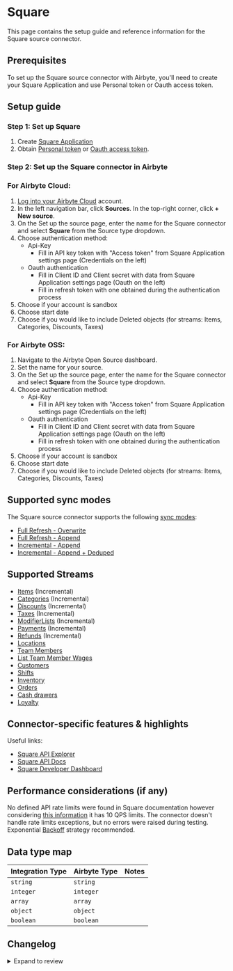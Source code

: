 # Square

This page contains the setup guide and reference information for the Square source connector.

## Prerequisites

To set up the Square source connector with Airbyte, you'll need to create your Square Application and use Personal token or Oauth access token.

## Setup guide

### Step 1: Set up Square

1. Create [Square Application](https://developer.squareup.com/apps)
2. Obtain [Personal token](https://developer.squareup.com/docs/build-basics/access-tokens) or [Oauth access token](https://developer.squareup.com/docs/oauth-api/create-urls-for-square-authorization).

### Step 2: Set up the Square connector in Airbyte

### For Airbyte Cloud:

1. [Log into your Airbyte Cloud](https://cloud.airbyte.com/workspaces) account.
2. In the left navigation bar, click **Sources**. In the top-right corner, click **+ New source**.
3. On the Set up the source page, enter the name for the Square connector and select **Square** from the Source type dropdown.
4. Choose authentication method:
   - Api-Key
     - Fill in API key token with "Access token" from Square Application settings page (Credentials on the left)
   - Oauth authentication
     - Fill in Client ID and Client secret with data from Square Application settings page (Oauth on the left)
     - Fill in refresh token with one obtained during the authentication process
5. Choose if your account is sandbox
6. Choose start date
7. Choose if you would like to include Deleted objects (for streams: Items, Categories, Discounts, Taxes)

### For Airbyte OSS:

1. Navigate to the Airbyte Open Source dashboard.
2. Set the name for your source.
3. On the Set up the source page, enter the name for the Square connector and select **Square** from the Source type dropdown.
4. Choose authentication method:
   - Api-Key
     - Fill in API key token with "Access token" from Square Application settings page (Credentials on the left)
   - Oauth authentication
     - Fill in Client ID and Client secret with data from Square Application settings page (Oauth on the left)
     - Fill in refresh token with one obtained during the authentication process
5. Choose if your account is sandbox
6. Choose start date
7. Choose if you would like to include Deleted objects (for streams: Items, Categories, Discounts, Taxes)

## Supported sync modes

The Square source connector supports the following [ sync modes](https://docs.airbyte.com/cloud/core-concepts#connection-sync-modes):

- [Full Refresh - Overwrite](https://docs.airbyte.com/understanding-airbyte/connections/full-refresh-overwrite/)
- [Full Refresh - Append](https://docs.airbyte.com/understanding-airbyte/connections/full-refresh-append)
- [Incremental - Append](https://docs.airbyte.com/understanding-airbyte/connections/incremental-append)
- [Incremental - Append + Deduped](https://docs.airbyte.com/understanding-airbyte/connections/incremental-append-deduped)

## Supported Streams

- [Items](https://developer.squareup.com/explorer/square/catalog-api/search-catalog-objects) \(Incremental\)
- [Categories](https://developer.squareup.com/explorer/square/catalog-api/search-catalog-objects) \(Incremental\)
- [Discounts](https://developer.squareup.com/explorer/square/catalog-api/search-catalog-objects) \(Incremental\)
- [Taxes](https://developer.squareup.com/explorer/square/catalog-api/search-catalog-objects) \(Incremental\)
- [ModifierLists](https://developer.squareup.com/explorer/square/catalog-api/search-catalog-objects) \(Incremental\)
- [Payments](https://developer.squareup.com/reference/square_2022-10-19/payments-api/list-payments) \(Incremental\)
- [Refunds](https://developer.squareup.com/reference/square_2022-10-19/refunds-api/list-payment-refunds) \(Incremental\)
- [Locations](https://developer.squareup.com/explorer/square/locations-api/list-locations)
- [Team Members](https://developer.squareup.com/reference/square_2022-10-19/team-api/search-team-members)
- [List Team Member Wages](https://developer.squareup.com/explorer/square/labor-api/list-team-member-wages)
- [Customers](https://developer.squareup.com/explorer/square/customers-api/list-customers)
- [Shifts](https://developer.squareup.com/reference/square/labor-api/search-shifts)
- [Inventory](https://developer.squareup.com/reference/square/inventory-api/batch-retrieve-inventory-counts)
- [Orders](https://developer.squareup.com/reference/square/orders-api/search-orders)
- [Cash drawers](https://developer.squareup.com/explorer/square/cash-drawers-api/list-cash-drawer-shifts)
- [Loyalty](https://developer.squareup.com/explorer/square/loyalty-api/search-loyalty-accounts)

## Connector-specific features & highlights

Useful links:

- [Square API Explorer](https://developer.squareup.com/explorer/square)
- [Square API Docs](https://developer.squareup.com/reference/square)
- [Square Developer Dashboard](https://developer.squareup.com/apps)

## Performance considerations (if any)

No defined API rate limits were found in Square documentation however considering [this information](https://stackoverflow.com/questions/28033966/whats-the-rate-limit-on-the-square-connect-api/28053836#28053836) it has 10 QPS limits. The connector doesn't handle rate limits exceptions, but no errors were raised during testing.
Exponential [Backoff](https://developer.squareup.com/forums/t/current-square-api-rate-limit/449) strategy recommended.

## Data type map

| Integration Type | Airbyte Type | Notes |
| :--------------- | :----------- | :---- |
| `string`         | `string`     |       |
| `integer`        | `integer`    |       |
| `array`          | `array`      |       |
| `object`         | `object`     |       |
| `boolean`        | `boolean`    |       |

## Changelog

<details>
  <summary>Expand to review</summary>

| Version | Date       | Pull Request                                             | Subject                                                                   |
| :------ | :--------- | :------------------------------------------------------- | :------------------------------------------------------------------------ |
| 1.7.1 | 2024-10-28 | [47608](https://github.com/airbytehq/airbyte/pull/47608) | Update dependencies |
| 1.7.0 | 2024-10-06 | [46527](https://github.com/airbytehq/airbyte/pull/46527) | Migrate to Manifest-only |
| 1.6.23 | 2024-10-05 | [46409](https://github.com/airbytehq/airbyte/pull/46409) | Update dependencies |
| 1.6.22 | 2024-09-28 | [46162](https://github.com/airbytehq/airbyte/pull/46162) | Update dependencies |
| 1.6.21 | 2024-09-21 | [45787](https://github.com/airbytehq/airbyte/pull/45787) | Update dependencies |
| 1.6.20 | 2024-09-14 | [45550](https://github.com/airbytehq/airbyte/pull/45550) | Update dependencies |
| 1.6.19 | 2024-09-07 | [45045](https://github.com/airbytehq/airbyte/pull/45045) | Update dependencies |
| 1.6.18 | 2024-08-24 | [44745](https://github.com/airbytehq/airbyte/pull/44745) | Update dependencies |
| 1.6.17 | 2024-08-17 | [44325](https://github.com/airbytehq/airbyte/pull/44325) | Update dependencies |
| 1.6.16 | 2024-08-12 | [43915](https://github.com/airbytehq/airbyte/pull/43915) | Update dependencies |
| 1.6.15 | 2024-08-10 | [43498](https://github.com/airbytehq/airbyte/pull/43498) | Update dependencies |
| 1.6.14 | 2024-08-03 | [43110](https://github.com/airbytehq/airbyte/pull/43110) | Update dependencies |
| 1.6.13 | 2024-07-27 | [42638](https://github.com/airbytehq/airbyte/pull/42638) | Update dependencies |
| 1.6.12 | 2024-07-20 | [42226](https://github.com/airbytehq/airbyte/pull/42226) | Update dependencies |
| 1.6.11 | 2024-07-13 | [41913](https://github.com/airbytehq/airbyte/pull/41913) | Update dependencies |
| 1.6.10 | 2024-07-10 | [41502](https://github.com/airbytehq/airbyte/pull/41502) | Update dependencies |
| 1.6.9 | 2024-07-09 | [41124](https://github.com/airbytehq/airbyte/pull/41124) | Update dependencies |
| 1.6.8 | 2024-07-06 | [40989](https://github.com/airbytehq/airbyte/pull/40989) | Update dependencies |
| 1.6.7 | 2024-06-25 | [40313](https://github.com/airbytehq/airbyte/pull/40313) | Update dependencies |
| 1.6.6 | 2024-06-22 | [40027](https://github.com/airbytehq/airbyte/pull/40027) | Update dependencies |
| 1.6.5 | 2024-06-06 | [39206](https://github.com/airbytehq/airbyte/pull/39206) | [autopull] Upgrade base image to v1.2.2 |
| 1.6.4 | 2024-06-12 | [30315](https://github.com/airbytehq/airbyte/pull/30315) | Fix `customer` stream pagination limit |
| 1.6.3 | 2024-06-14 | [39377](https://github.com/airbytehq/airbyte/pull/39377) | Add error handlers, migrate to inline schemas, move spec to manifest |
| 1.6.2 | 2024-05-03 | [37800](https://github.com/airbytehq/airbyte/pull/37800) | Migrate to Poetry. Replace custom components with default classes |
| 1.6.1 | 2023-11-07 | [31481](https://github.com/airbytehq/airbyte/pull/31481) | Fix duplicate records for `Payments` and `Refunds` stream |
| 1.6.0 | 2023-10-18 | [31115](https://github.com/airbytehq/airbyte/pull/31115) | Add `customer_id` field to `Payments` and `Orders` streams |
| 1.5.0 | 2023-10-16 | [31045](https://github.com/airbytehq/airbyte/pull/31045) | Added New Stream bank_accounts |
| 1.4.0 | 2023-10-13 | [31106](https://github.com/airbytehq/airbyte/pull/31106) | Add new stream Loyalty |
| 1.3.0 | 2023-10-12 | [31107](https://github.com/airbytehq/airbyte/pull/31107) | Add new stream Inventory |
| 1.2.0 | 2023-10-10 | [31065](https://github.com/airbytehq/airbyte/pull/31065) | Add new stream Cash drawers shifts |
| 1.1.3 | 2023-10-10 | [30960](https://github.com/airbytehq/airbyte/pull/30960) | Update `airbyte-cdk` version to `>=0.51.31` |
| 1.1.2 | 2023-07-10 | [28019](https://github.com/airbytehq/airbyte/pull/28019) | fix display order of spec fields |
| 1.1.1 | 2023-06-28 | [27762](https://github.com/airbytehq/airbyte/pull/27762) | Update following state breaking changes |
| 1.1.0 | 2023-05-24 | [26485](https://github.com/airbytehq/airbyte/pull/26485) | Remove deprecated authSpecification in favour of advancedAuth |
| 1.0.1 | 2023-05-03 | [25784](https://github.com/airbytehq/airbyte/pull/25784) | Fix Authenticator |
| 1.0.0 | 2023-05-03 | [25784](https://github.com/airbytehq/airbyte/pull/25784) | Fix Authenticator |
| 0.2.2 | 2023-03-22 | [22867](https://github.com/airbytehq/airbyte/pull/22867) | Specified date formatting in specification |
| 0.2.1 | 2023-03-06 | [23231](https://github.com/airbytehq/airbyte/pull/23231) | Publish using low-code CDK Beta version |
| 0.2.0 | 2022-11-14 | [19369](https://github.com/airbytehq/airbyte/pull/19369) | Migrate to low code (YAML); update API to version 2022-10-19; update docs |
| 0.1.4 | 2021-12-02 | [6842](https://github.com/airbytehq/airbyte/pull/6842) | Added oauth support |
| 0.1.3 | 2021-12-06 | [8425](https://github.com/airbytehq/airbyte/pull/8425) | Update title, description fields in spec |
| 0.1.2 | 2021-11-08 | [7499](https://github.com/airbytehq/airbyte/pull/7499) | Remove base-python dependencies |
| 0.1.1 | 2021-07-09 | [4645](https://github.com/airbytehq/airbyte/pull/4645) | Update \_send_request method due to Airbyte CDK changes |
| 0.1.0 | 2021-06-30 | [4439](https://github.com/airbytehq/airbyte/pull/4439) | Initial release supporting the Square API |

</details>
